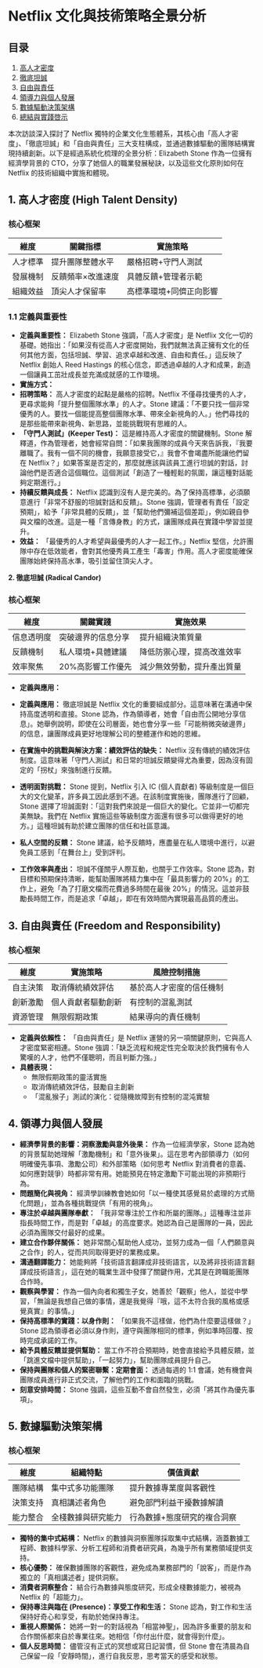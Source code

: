 

# Netflix 文化與技術策略全景分析

## 目录
1. [高人才密度](#1-高人才密度-high-talent-density)
2. [徹底坦誠](#2-徹底坦誠-radical-candor)
3. [自由與責任](#3-自由與責任-freedom-and-responsibility)
4. [領導力與個人發展](#4-elizabeth-stone-的個人成功秘訣與觀點)
5. [數據驅動決策架構](#5-數據與洞察團隊結構)
6. [總結與實踐啓示](#總結與啟示)

本次訪談深入探討了 Netflix 獨特的企業文化生態體系，其核心由「高人才密度」、「徹底坦誠」和「自由與責任」三大支柱構成，並通過數據驅動的團隊結構實現持續創新。以下是經過系統化梳理的全景分析：Elizabeth Stone 作為一位擁有經濟學背景的 CTO，分享了她個人的職業發展秘訣，以及這些文化原則如何在 Netflix 的技術組織中實施和體現。

## <a id="1-高人才密度-high-talent-density"></a>1. 高人才密度 (High Talent Density)

### 核心框架
| 維度        | 關鍵指標                | 實施策略                     |
|-------------|-------------------------|------------------------------|
| 人才標準    | 提升團隊整體水平        | 嚴格招聘+守門人測試         |
| 發展機制    | 反饋頻率×改進速度       | 具體反饋+管理者示範         |
| 組織效益    | 頂尖人才保留率          | 高標準環境+同儕正向影響      |

### 1.1 定義與重要性

- **定義與重要性：** Elizabeth Stone 強調，「高人才密度」是 Netflix 文化一切的基礎。她指出：「如果沒有從高人才密度開始，我們就無法真正擁有文化的任何其他方面，包括坦誠、學習、追求卓越和改進、自由和責任。」這反映了 Netflix 創始人 Reed Hastings 的核心信念，即透過卓越的人才和成果，創造一個讓員工茁壯成長並充滿成就感的工作環境。
- **實施方式：**
- **招聘策略：** 高人才密度的起點是嚴格的招聘。Netflix 不僅尋找優秀的人才，更尋求能夠「提升整個團隊水準」的人才。Stone 建議：「不要只找一個非常優秀的人。要找一個能提高整個團隊水準、帶來全新視角的人。」他們尋找的是那些能帶來新視角、新思路，並能挑戰現有思維的人。
- **「守門人測試」(Keeper Test)：** 這是維持高人才密度的關鍵機制。Stone 解釋道，作為管理者，她會經常自問：「如果我團隊的成員今天來告訴我，『我要離職了。我有一個不同的機會，我願意接受它，』我會不會竭盡所能讓他們留在 Netflix？」如果答案是否定的，那麼就應該與該員工進行坦誠的對話，討論他們是否適合這個職位。這個測試「創造了一種輕鬆的氛圍，讓這種對話能夠定期進行。」
- **持續反饋與成長：** Netflix 認識到沒有人是完美的。為了保持高標準，必須願意進行「非常不舒服的坦誠對話和反饋」。Stone 強調，管理者有責任「設定預期」，給予「非常具體的反饋」，並「幫助他們彌補這個差距」，例如親自參與文檔的改進。這是一種「言傳身教」的方式，讓團隊成員在實踐中學習並提升。
- **效益：** 「最優秀的人才希望與最優秀的人才一起工作。」Netflix 堅信，允許團隊中存在低效能者，會對其他優秀員工產生「毒害」作用。高人才密度能確保團隊始終保持高水準，吸引並留住頂尖人才。

**2. 徹底坦誠 (Radical Candor)**

### 核心框架
| 維度        | 關鍵實踐                | 實施效果                     |
|-------------|-------------------------|------------------------------|
| 信息透明度  | 突破邊界的信息分享      | 提升組織決策質量             |
| 反饋機制    | 私人環境+具體建議       | 降低防禦心理，提高改進效率   |
| 效率聚焦    | 20%高影響工作優先       | 減少無效勞動，提升產出質量   |

- **定義與應用：**

- **定義與應用：** 徹底坦誠是 Netflix 文化的重要組成部分。這意味著在溝通中保持高度透明和直接。Stone 認為，作為領導者，她會「自由而公開地分享信息」。她舉例說明，即使在公司層面，她也會分享一些「可能稍微突破邊界」的信息，讓團隊成員更好地理解公司的整體運作和她的思維。
- **在實施中的挑戰與解決方案：績效評估的缺失：** Netflix 沒有傳統的績效評估制度。這意味著「守門人測試」和日常的坦誠反饋變得尤為重要，因為沒有固定的「拐杖」來強制進行反饋。
- **透明面對挑戰：** Stone 提到，Netflix 引入 IC (個人貢獻者) 等級制度是一個巨大的文化變革，許多員工因此感到不適。在該制度實施後，團隊進行了回顧，Stone 選擇了坦誠面對：「這對我們來說是一個巨大的變化。它並非一切都完美無缺。我們在 Netflix 實施這些等級制度方面還有很多可以做得更好的地方。」這種坦誠有助於建立團隊的信任和社區意識。
- **私人空間的反饋：** Stone 建議，給予反饋時，應盡量在私人環境中進行，以避免員工感到「在舞台上」受到評判。
- **工作效率與產出：** 坦誠不僅關乎人際互動，也關乎工作效率。Stone 認為，對目標和預期保持清晰，能幫助團隊將精力集中在「最具影響力的 20%」的工作上，避免「為了打磨文檔而花費過多時間在最後 20%」的情況。這並非鼓勵長時間工作，而是追求「卓越」，即在有效時間內實現最高品質的產出。

## <a id="3-自由與責任-freedom-and-responsibility"></a>3. 自由與責任 (Freedom and Responsibility)

### 核心框架
| 維度        | 實施策略                | 風險控制措施                 |
|-------------|-------------------------|------------------------------|
| 自主決策    | 取消傳統績效評估        | 基於高人才密度的信任機制     |
| 創新激勵    | 個人貢獻者驅動創新      | 有控制的混亂測試            |
| 資源管理    | 無限假期政策            | 結果導向的責任機制           |

- **定義與依賴性：** 「自由與責任」是 Netflix 運營的另一項關鍵原則，它與高人才密度緊密相連。Stone 強調：「缺乏流程和規定性完全取決於我們擁有令人驚嘆的人才，他們不僅聰明，而且判斷力強。」
- **具體表現：**
  - 無限假期政策的靈活實施
  - 取消傳統績效評估，鼓勵自主創新
  - 「混亂猴子」測試的演化：從隨機故障到有控制的混沌實驗

## <a id="4-elizabeth-stone-的個人成功秘訣與觀點"></a>4. 領導力與個人發展

- **經濟學背景的影響：洞察激勵與意外後果：** 作為一位經濟學家，Stone 認為她的背景幫助她理解「激勵機制」和「意外後果」。這在思考內部領導力（如何明確優先事項、激勵公司）和外部策略（如何思考 Netflix 對消費者的意義、如何應對競爭）時都非常有用。她能預見在特定激勵下可能出現的非預期行為。
- **問題簡化與視角：** 經濟學訓練教會她如何「以一種使其感覺易於處理的方式簡化問題」，並為各種挑戰提供「有用的視角」。
- **專注於卓越與團隊奉獻：** 「我非常專注於工作和所屬的團隊。」這種專注並非指長時間工作，而是對「卓越」的高度要求。她認為自己是團隊的一員，因此必須為團隊交付最好的成果。
- **建立合作夥伴關係：** 她非常關心幫助他人成功，並努力成為一個「人們願意與之合作」的人，從而共同取得更好的業務成果。
- **溝通翻譯能力：** 她能夠將「技術語言翻譯成非技術語言，以及將非技術語言翻譯成技術語言」，這在她的職業生涯中發揮了關鍵作用，尤其是在跨職能團隊合作時。
- **觀察與學習：** 作為一個內向者和獨生子女，她善於「觀察」他人，並從中學習，「無論是我想自己做的事情，還是我覺得『哦，這不太符合我的風格或感覺真實』的事情。」
- **保持高標準的實踐：以身作則：** 「如果我不這樣做，他們為什麼要這樣做？」Stone 認為領導者必須以身作則，遵守與團隊相同的標準，例如準時回覆、按時完成承諾的工作。
- **給予具體反饋並提供幫助：** 當工作不符合預期時，她會直接給予具體反饋，並「跳進文檔中提供幫助」，「一起努力」，幫助團隊成員提升自己。
- **保持與團隊和個人的緊密聯繫：定期會面：** 透過每週的 1:1 會議，她有機會與團隊成員進行非正式交流，了解他們的工作和面臨的挑戰。
- **刻意安排時間：** Stone 強調，這些互動不會自然發生，必須「將其作為優先事項」。

## <a id="5-數據與洞察團隊結構"></a>5. 數據驅動決策架構

### 核心框架
| 維度        | 組織特點                | 價值貢獻                     |
|-------------|-------------------------|------------------------------|
| 團隊結構    | 集中式多功能團隊        | 提升數據專業度與客觀性       |
| 決策支持    | 真相講述者角色          | 避免部門利益干擾數據解讀     |
| 能力整合    | 全棧數據與研究能力      | 行為數據+態度研究的複合洞察  |

- **獨特的集中式結構：** Netflix 的數據與洞察團隊採取集中式結構，涵蓋數據工程師、數據科學家、分析工程師和消費者研究員，為幾乎所有業務領域提供支持。
- **核心優勢：** 確保數據團隊的客觀性，避免成為業務部門的「說客」，而是作為獨立的「真相講述者」提供洞察。
- **消費者洞察整合：** 結合行為數據與態度研究，形成全棧數據能力，被視為 Netflix 的「超能力」。
- **保持專注與臨在 (Presence)：享受工作和生活：** Stone 認為，對工作和生活保持好奇心和享受，有助於她保持專注。
- **重視人際關係：** 她將一對一的對話視為「相當神聖」，因為許多重要的朋友和合作關係都來自於專業往來。她相信「你付出什麼，就會得到什麼」。
- **個人反思時間：** 儘管沒有正式的冥想或寫日記習慣，但 Stone 會在清晨為自己保留一段「安靜時間」，進行自我反思，思考當天的感受和狀態。
